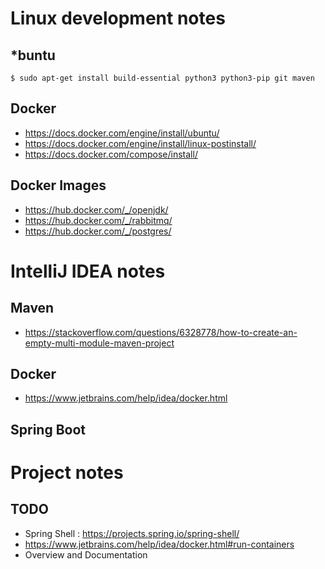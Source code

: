 # Linux development notes 
## *buntu
```
$ sudo apt-get install build-essential python3 python3-pip git maven
```
## Docker
* https://docs.docker.com/engine/install/ubuntu/
* https://docs.docker.com/engine/install/linux-postinstall/
* https://docs.docker.com/compose/install/

## Docker Images
* https://hub.docker.com/_/openjdk/
* https://hub.docker.com/_/rabbitmq/
* https://hub.docker.com/_/postgres/

# IntelliJ IDEA notes
## Maven
* https://stackoverflow.com/questions/6328778/how-to-create-an-empty-multi-module-maven-project
## Docker
* https://www.jetbrains.com/help/idea/docker.html

## Spring Boot

# Project notes
## TODO
* Spring Shell : https://projects.spring.io/spring-shell/
* https://www.jetbrains.com/help/idea/docker.html#run-containers
* Overview and Documentation